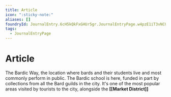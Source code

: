 ```yaml
---
title: Article
icon: ":sticky-note:"
aliases: []
foundryId: JournalEntry.6cH5kQkFxGHUr5gr.JournalEntryPage.w4pzE1iT3vNCUMDG
tags:
  - JournalEntryPage
---
```


# Article
The Bardic Way, the location where bards and their students live and most commonly perform in public. The Bardic school is here, funded in part by collections from all the Bard guilds in the city. It's one of the most popular areas visited by tourists to the city, alongside the **[[Market District]]**